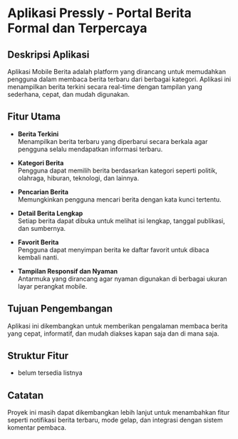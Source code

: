 # Aplikasi Pressly - Portal Berita Formal dan Terpercaya

## Deskripsi Aplikasi
Aplikasi Mobile Berita adalah platform yang dirancang untuk memudahkan pengguna dalam membaca berita terbaru dari berbagai kategori. Aplikasi ini menampilkan berita terkini secara real-time dengan tampilan yang sederhana, cepat, dan mudah digunakan.

## Fitur Utama
- **Berita Terkini**  
  Menampilkan berita terbaru yang diperbarui secara berkala agar pengguna selalu mendapatkan informasi terbaru.

- **Kategori Berita**  
  Pengguna dapat memilih berita berdasarkan kategori seperti politik, olahraga, hiburan, teknologi, dan lainnya.

- **Pencarian Berita**  
  Memungkinkan pengguna mencari berita dengan kata kunci tertentu.

- **Detail Berita Lengkap**  
  Setiap berita dapat dibuka untuk melihat isi lengkap, tanggal publikasi, dan sumbernya.

- **Favorit Berita**  
  Pengguna dapat menyimpan berita ke daftar favorit untuk dibaca kembali nanti.

- **Tampilan Responsif dan Nyaman**  
  Antarmuka yang dirancang agar nyaman digunakan di berbagai ukuran layar perangkat mobile.

## Tujuan Pengembangan
Aplikasi ini dikembangkan untuk memberikan pengalaman membaca berita yang cepat, informatif, dan mudah diakses kapan saja dan di mana saja.

## Struktur Fitur
- belum tersedia listnya

## Catatan
Proyek ini masih dapat dikembangkan lebih lanjut untuk menambahkan fitur seperti notifikasi berita terbaru, mode gelap, dan integrasi dengan sistem komentar pembaca.

